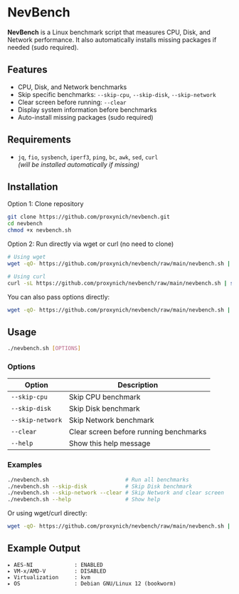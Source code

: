 # NevBench

**NevBench** is a Linux benchmark script that measures CPU, Disk, and Network performance. It also automatically installs missing packages if needed (sudo required).

## Features

- CPU, Disk, and Network benchmarks
- Skip specific benchmarks: `--skip-cpu`, `--skip-disk`, `--skip-network`
- Clear screen before running: `--clear`
- Display system information before benchmarks
- Auto-install missing packages (sudo required)

## Requirements

- `jq`, `fio`, `sysbench`, `iperf3`, `ping`, `bc`, `awk`, `sed`, `curl`  
  *(will be installed automatically if missing)*

## Installation

Option 1: Clone repository

```bash
git clone https://github.com/proxynich/nevbench.git
cd nevbench
chmod +x nevbench.sh
````

Option 2: Run directly via wget or curl (no need to clone)

```bash
# Using wget
wget -qO- https://github.com/proxynich/nevbench/raw/main/nevbench.sh | sudo bash

# Using curl
curl -sL https://github.com/proxynich/nevbench/raw/main/nevbench.sh | sudo bash
```

You can also pass options directly:

```bash
wget -qO- https://github.com/proxynich/nevbench/raw/main/nevbench.sh | sudo bash -s -- --skip-disk --clear
```

## Usage

```bash
./nevbench.sh [OPTIONS]
```

### Options

| Option           | Description                            |
| ---------------- | -------------------------------------- |
| `--skip-cpu`     | Skip CPU benchmark                     |
| `--skip-disk`    | Skip Disk benchmark                    |
| `--skip-network` | Skip Network benchmark                 |
| `--clear`        | Clear screen before running benchmarks |
| `--help`         | Show this help message                 |

### Examples

```bash
./nevbench.sh                        # Run all benchmarks
./nevbench.sh --skip-disk            # Skip Disk benchmark
./nevbench.sh --skip-network --clear # Skip Network and clear screen
./nevbench.sh --help                 # Show help
```

Or using wget/curl directly:

```bash
wget -qO- https://github.com/proxynich/nevbench/raw/main/nevbench.sh | sudo bash -- --skip-disk --clear
```

## Example Output

```
▸ AES-NI             : ENABLED
▸ VM-x/AMD-V         : DISABLED
▸ Virtualization     : kvm
▸ OS                 : Debian GNU/Linux 12 (bookworm)
```
